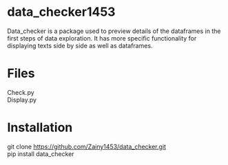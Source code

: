 # data_checker1453

Data_checker is a package used to preview details of the dataframes in the first steps of data 
exploration. It has more specific functionality for displaying texts side by side 
as well as dataframes. 

# Files

Check.py <br>
Display.py

# Installation

git clone https://github.com/Zainy1453/data_checker.git <br>
pip install data_checker

